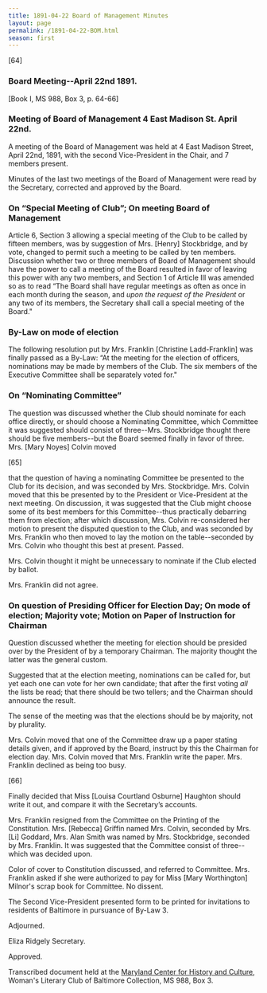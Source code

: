 ```yaml
---
title: 1891-04-22 Board of Management Minutes
layout: page
permalink: /1891-04-22-BOM.html
season: first
---
```


<style>
    #maincontent{
        font-size:1.4em;
    }
</style>
[64]

### Board Meeting--April 22nd 1891.
[Book I, MS 988, Box 3, p. 64-66]

### Meeting of Board of Management 4 East Madison St. April 22nd.

A meeting of the Board of Management was held at 4 East Madison Street, April 22nd, 1891, with the second Vice-President in the Chair, and 7 members present.

Minutes of the last two meetings of the Board of Management were read by the Secretary, corrected and approved by the Board.

### On “Special Meeting of Club”; On meeting Board of Management

Article 6, Section 3 allowing a special meeting of the Club to be called by fifteen members, was by suggestion of Mrs. [Henry] Stockbridge, and by vote, changed to permit such a meeting to be called by ten members. Discussion whether two or three members of Board of Management should have the power to call a meeting of the Board resulted in favor of leaving this power with any two members, and Section 1 of Article III was amended so as to read “The Board shall have regular meetings as often as once in each month during the season, and _upon the request of the President_ or any two of its members, the Secretary shall call a special meeting of the Board."

### By-Law on mode of election

The following resolution put by Mrs. Franklin [Christine Ladd-Franklin] was finally passed as a By-Law: “At the meeting for the election of officers, nominations may be made by members of the Club. The six members of the Executive Committee shall be separately voted for."

### On “Nominating Committee”

The question was discussed whether the Club should nominate for each office directly, or should choose a Nominating Committee, which Committee it was suggested should consist of three--Mrs. Stockbridge thought there should be five members--but the Board seemed finally in favor of three. Mrs. [Mary Noyes] Colvin moved

[65]

that the question of having a nominating Committee be presented to the Club for its decision, and was seconded by Mrs. Stockbridge. Mrs. Colvin moved that this be presented by to the President or Vice-President at the next meeting. On discussion, it was suggested that the Club might choose some of its best members for this Committee--thus practically debarring them from election; after which discussion, Mrs. Colvin re-considered her motion to present the disputed question to the Club, and was seconded by Mrs. Franklin who then moved to lay the motion on the table--seconded by Mrs. Colvin who thought this best at present. Passed.

Mrs. Colvin thought it might be unnecessary to nominate if the Club elected by ballot.

Mrs. Franklin did not agree.

### On question of Presiding Officer for Election Day; On mode of election; Majority vote; Motion on Paper of Instruction for Chairman

Question discussed whether the meeting for election should be presided over by the President of by a temporary Chairman. The majority thought the latter was the general custom.

Suggested that at the election meeting, nominations can be called for, but yet each one can vote for her own candidate; that after the first voting _all_ the lists be read; that there should be two tellers; and the Chairman should announce the result.

The sense of the meeting was that the elections should be by majority, not by plurality.

Mrs. Colvin moved that one of the Committee draw up a paper stating details given, and if approved by the Board, instruct by this the Chairman for election day. Mrs. Colvin moved that Mrs. Franklin write the paper. Mrs. Franklin declined as being too busy.

[66]

Finally decided that Miss [Louisa Courtland Osburne] Haughton should write it out, and compare it with the Secretary’s accounts.

Mrs. Franklin resigned from the Committee on the Printing of the Constitution. Mrs. [Rebecca] Griffin named Mrs. Colvin, seconded by Mrs. [Li] Goddard, Mrs. Alan Smith was named by Mrs. Stockbridge, seconded by Mrs. Franklin. It was suggested that the Committee consist of three--which was decided upon.

Color of cover to Constitution discussed, and referred to Committee. Mrs. Franklin asked if she were authorized to pay for Miss [Mary Worthington] Milnor's scrap book for Committee. No dissent.

The Second Vice-President presented form to be printed for invitations to residents of Baltimore in pursuance of By-Law 3.

Adjourned.

Eliza Ridgely
Secretary.

Approved.

Transcribed document held at the [Maryland Center for History and Culture](http://mdhs.org/), Woman's Literary Club of Baltimore Collection, MS 988, Box 3. 